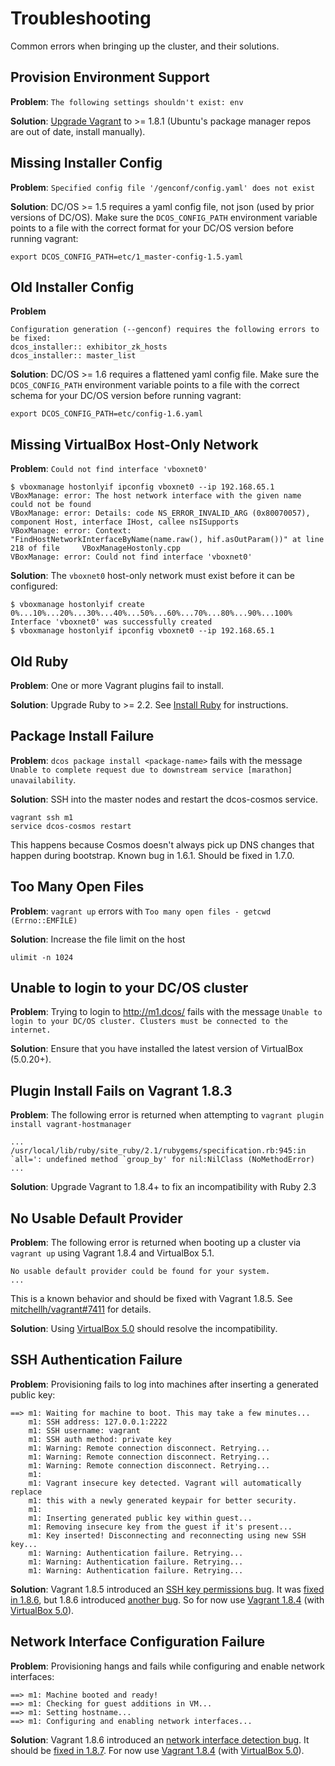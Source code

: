 # Troubleshooting

Common errors when bringing up the cluster, and their solutions.


## Provision Environment Support

**Problem**: `The following settings shouldn't exist: env`

**Solution**: [Upgrade Vagrant](https://www.vagrantup.com/downloads.html) to >= 1.8.1 (Ubuntu's package manager repos are out of date, install manually).


## Missing Installer Config

**Problem**: `Specified config file '/genconf/config.yaml' does not exist`

**Solution**: DC/OS >= 1.5 requires a yaml config file, not json (used by prior versions of DC/OS). Make sure the `DCOS_CONFIG_PATH` environment variable points to a file with the correct format for your DC/OS version before running vagrant:

```
export DCOS_CONFIG_PATH=etc/1_master-config-1.5.yaml
```


## Old Installer Config

**Problem**

```
Configuration generation (--genconf) requires the following errors to be fixed:
dcos_installer:: exhibitor_zk_hosts
dcos_installer:: master_list
```

**Solution**: DC/OS >= 1.6 requires a flattened yaml config file. Make sure the `DCOS_CONFIG_PATH` environment variable points to a file with the correct schema for your DC/OS version before running vagrant:

```
export DCOS_CONFIG_PATH=etc/config-1.6.yaml
```


## Missing VirtualBox Host-Only Network

**Problem**: `Could not find interface 'vboxnet0'`

```
$ vboxmanage hostonlyif ipconfig vboxnet0 --ip 192.168.65.1
VBoxManage: error: The host network interface with the given name could not be found
VBoxManage: error: Details: code NS_ERROR_INVALID_ARG (0x80070057), component Host, interface IHost, callee nsISupports
VBoxManage: error: Context: "FindHostNetworkInterfaceByName(name.raw(), hif.asOutParam())" at line 218 of file     VBoxManageHostonly.cpp
VBoxManage: error: Could not find interface 'vboxnet0'
```

**Solution**: The `vboxnet0` host-only network must exist before it can be configured:

```
$ vboxmanage hostonlyif create
0%...10%...20%...30%...40%...50%...60%...70%...80%...90%...100%
Interface 'vboxnet0' was successfully created
$ vboxmanage hostonlyif ipconfig vboxnet0 --ip 192.168.65.1
```


## Old Ruby

**Problem**: One or more Vagrant plugins fail to install.

**Solution**: Upgrade Ruby to >= 2.2. See [Install Ruby](/docs/install-ruby.md) for instructions.


## Package Install Failure

**Problem**: `dcos package install <package-name>` fails with the message `Unable to complete request due to downstream service [marathon] unavailability`.

**Solution**: SSH into the master nodes and restart the dcos-cosmos service.

```
vagrant ssh m1
service dcos-cosmos restart
```

This happens because Cosmos doesn't always pick up DNS changes that happen during bootstrap. Known bug in 1.6.1. Should be fixed in 1.7.0.

## Too Many Open Files

**Problem**: `vagrant up` errors with `Too many open files - getcwd (Errno::EMFILE)`

**Solution**: Increase the file limit on the host

```
ulimit -n 1024
```

## Unable to login to your DC/OS cluster

**Problem**: Trying to login to http://m1.dcos/ fails with the message `Unable to login to your DC/OS cluster. Clusters must be connected to the internet.`

**Solution**: Ensure that you have installed the latest version of VirtualBox (5.0.20+).

## Plugin Install Fails on Vagrant 1.8.3

**Problem**: The following error is returned when attempting to `vagrant plugin install vagrant-hostmanager`

```
...
/usr/local/lib/ruby/site_ruby/2.1/rubygems/specification.rb:945:in `all=': undefined method `group_by' for nil:NilClass (NoMethodError)
...
```

**Solution**: Upgrade Vagrant to 1.8.4+ to fix an incompatibility with Ruby 2.3

## No Usable Default Provider

**Problem**: The following error is returned when booting up a cluster via `vagrant up` using Vagrant
1.8.4 and VirtualBox 5.1.

```
No usable default provider could be found for your system.
...
```
This is a known behavior and should be fixed with Vagrant 1.8.5. See [mitchellh/vagrant#7411](https://github.com/mitchellh/vagrant/issues/7411) for details.

**Solution**: Using [VirtualBox 5.0](https://www.virtualbox.org/wiki/Download_Old_Builds_5_0) should resolve the incompatibility.

## SSH Authentication Failure

**Problem**: Provisioning fails to log into machines after inserting a generated public key:

```
==> m1: Waiting for machine to boot. This may take a few minutes...
    m1: SSH address: 127.0.0.1:2222
    m1: SSH username: vagrant
    m1: SSH auth method: private key
    m1: Warning: Remote connection disconnect. Retrying...
    m1: Warning: Remote connection disconnect. Retrying...
    m1: Warning: Remote connection disconnect. Retrying...
    m1:
    m1: Vagrant insecure key detected. Vagrant will automatically replace
    m1: this with a newly generated keypair for better security.
    m1:
    m1: Inserting generated public key within guest...
    m1: Removing insecure key from the guest if it's present...
    m1: Key inserted! Disconnecting and reconnecting using new SSH key...
    m1: Warning: Authentication failure. Retrying...
    m1: Warning: Authentication failure. Retrying...
    m1: Warning: Authentication failure. Retrying...
```

**Solution**: Vagrant 1.8.5 introduced an [SSH key permissions bug](https://github.com/mitchellh/vagrant/issues/7610). It was [fixed in 1.8.6](https://github.com/mitchellh/vagrant/pull/7611), but 1.8.6 introduced [another bug](#network-interface-configuration-failure). So for now use [Vagrant 1.8.4](https://releases.hashicorp.com/vagrant/1.8.4/) (with [VirtualBox 5.0](https://www.virtualbox.org/wiki/Download_Old_Builds_5_0)).

## Network Interface Configuration Failure

**Problem**: Provisioning hangs and fails while configuring and enable network interfaces:

```
==> m1: Machine booted and ready!
==> m1: Checking for guest additions in VM...
==> m1: Setting hostname...
==> m1: Configuring and enabling network interfaces...
```

**Solution**: Vagrant 1.8.6 introduced an [network interface detection bug](https://github.com/mitchellh/vagrant/issues/7858). It should be [fixed in 1.8.7](https://github.com/mitchellh/vagrant/pull/7866). For now use [Vagrant 1.8.4](https://releases.hashicorp.com/vagrant/1.8.4/) (with [VirtualBox 5.0](https://www.virtualbox.org/wiki/Download_Old_Builds_5_0)).
